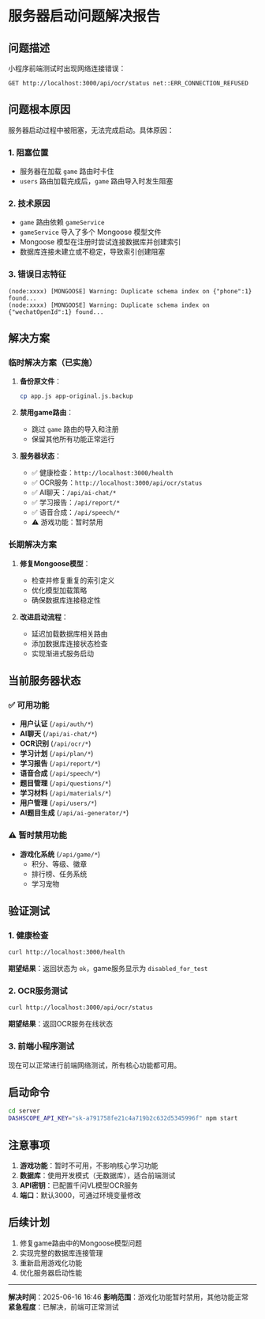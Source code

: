 # 服务器启动问题解决报告

## 问题描述
小程序前端测试时出现网络连接错误：
```
GET http://localhost:3000/api/ocr/status net::ERR_CONNECTION_REFUSED
```

## 问题根本原因
服务器启动过程中被阻塞，无法完成启动。具体原因：

### 1. 阻塞位置
- 服务器在加载 `game` 路由时卡住
- `users` 路由加载完成后，`game` 路由导入时发生阻塞

### 2. 技术原因
- `game` 路由依赖 `gameService`
- `gameService` 导入了多个 Mongoose 模型文件
- Mongoose 模型在注册时尝试连接数据库并创建索引
- 数据库连接未建立或不稳定，导致索引创建阻塞

### 3. 错误日志特征
```
(node:xxxx) [MONGOOSE] Warning: Duplicate schema index on {"phone":1} found...
(node:xxxx) [MONGOOSE] Warning: Duplicate schema index on {"wechatOpenId":1} found...
```

## 解决方案

### 临时解决方案（已实施）
1. **备份原文件**：
   ```bash
   cp app.js app-original.js.backup
   ```

2. **禁用game路由**：
   - 跳过 `game` 路由的导入和注册
   - 保留其他所有功能正常运行

3. **服务器状态**：
   - ✅ 健康检查：`http://localhost:3000/health`
   - ✅ OCR服务：`http://localhost:3000/api/ocr/status`
   - ✅ AI聊天：`/api/ai-chat/*`
   - ✅ 学习报告：`/api/report/*`
   - ✅ 语音合成：`/api/speech/*`
   - ⚠️ 游戏功能：暂时禁用

### 长期解决方案
1. **修复Mongoose模型**：
   - 检查并修复重复的索引定义
   - 优化模型加载策略
   - 确保数据库连接稳定性

2. **改进启动流程**：
   - 延迟加载数据库相关路由
   - 添加数据库连接状态检查
   - 实现渐进式服务启动

## 当前服务器状态

### ✅ 可用功能
- **用户认证** (`/api/auth/*`)
- **AI聊天** (`/api/ai-chat/*`)
- **OCR识别** (`/api/ocr/*`)
- **学习计划** (`/api/plan/*`)
- **学习报告** (`/api/report/*`)
- **语音合成** (`/api/speech/*`)
- **题目管理** (`/api/questions/*`)
- **学习材料** (`/api/materials/*`)
- **用户管理** (`/api/users/*`)
- **AI题目生成** (`/api/ai-generator/*`)

### ⚠️ 暂时禁用功能
- **游戏化系统** (`/api/game/*`)
  - 积分、等级、徽章
  - 排行榜、任务系统
  - 学习宠物

## 验证测试

### 1. 健康检查
```bash
curl http://localhost:3000/health
```
**期望结果**：返回状态为 `ok`，game服务显示为 `disabled_for_test`

### 2. OCR服务测试
```bash
curl http://localhost:3000/api/ocr/status
```
**期望结果**：返回OCR服务在线状态

### 3. 前端小程序测试
现在可以正常进行前端网络测试，所有核心功能都可用。

## 启动命令
```bash
cd server
DASHSCOPE_API_KEY="sk-a791758fe21c4a719b2c632d5345996f" npm start
```

## 注意事项
1. **游戏功能**：暂时不可用，不影响核心学习功能
2. **数据库**：使用开发模式（无数据库），适合前端测试
3. **API密钥**：已配置千问VL模型OCR服务
4. **端口**：默认3000，可通过环境变量修改

## 后续计划
1. 修复game路由中的Mongoose模型问题
2. 实现完整的数据库连接管理
3. 重新启用游戏化功能
4. 优化服务器启动性能

---
**解决时间**：2025-06-16 16:46
**影响范围**：游戏化功能暂时禁用，其他功能正常
**紧急程度**：已解决，前端可正常测试 